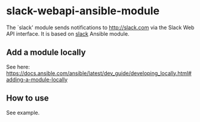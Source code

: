 # slack-webapi-ansible-module
The `slack' module sends notifications to http://slack.com via the Slack Web API interface.
It is based on [slack](https://docs.ansible.com/ansible/latest/modules/slack_module.html) Ansible module.

## Add a module locally
See here: https://docs.ansible.com/ansible/latest/dev_guide/developing_locally.html#adding-a-module-locally

## How to use
See example.
